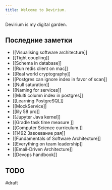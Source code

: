 ```yaml
---
title: Welcome to Devirium.
---
```


Devirium is my digital garden.

## Последние заметки
- [[Visualising software architecture]]
- [[Tight coupling]]
- [[Schema in database]]
- [[Run redis client on mac]]
- [[Real world cryptography]]
- [[Postgres can ignore index in favor of scan]]
- [[Null saturation]]
- [[Naming for services]]
- [[Multi column index in postgres]]
- [[Learning PostgreSQL]]
- [[MockService]]
- [[lily 58 pro]]
- [[Jupyter Java kernel]]
- [[Gradle task time measure ]]
- [[Computer Science curriculum.]]
- [[1492 Завоевание рая]]
- [[Fundamentals of Software Architecture]]
- [[Everything on team leadership]]
- [[Email-Driven Architecture]]
- [[Devops handbook]]

## TODO

#draft
